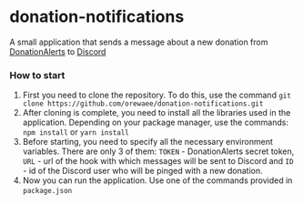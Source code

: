 # donation-notifications
A small application that sends a message about a new donation from [DonationAlerts](https://www.donationalerts.com/) to [Discord](https://discord.com/)

### How to start
1. First you need to clone the repository. To do this, use the command `git clone https://github.com/orewaee/donation-notifications.git`
2. After cloning is complete, you need to install all the libraries used in the application. Depending on your package manager, use the commands: `npm install` or `yarn install`
3. Before starting, you need to specify all the necessary environment variables. There are only 3 of them: `TOKEN` - DonationAlerts secret token, `URL` - url of the hook with which messages will be sent to Discord and `ID` - id of the Discord user who will be pinged with a new donation.
4. Now you can run the application. Use one of the commands provided in `package.json`
